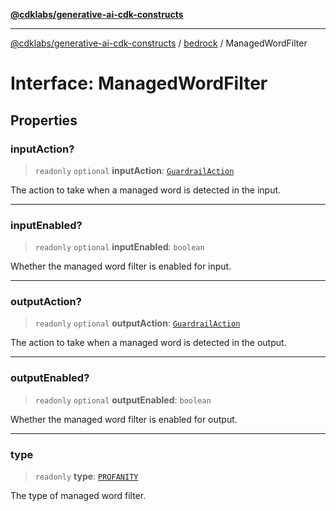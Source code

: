 [**@cdklabs/generative-ai-cdk-constructs**](../../../../README.md)

***

[@cdklabs/generative-ai-cdk-constructs](../../../../README.md) / [bedrock](../README.md) / ManagedWordFilter

# Interface: ManagedWordFilter

## Properties

### inputAction?

> `readonly` `optional` **inputAction**: [`GuardrailAction`](../enumerations/GuardrailAction.md)

The action to take when a managed word is detected in the input.

***

### inputEnabled?

> `readonly` `optional` **inputEnabled**: `boolean`

Whether the managed word filter is enabled for input.

***

### outputAction?

> `readonly` `optional` **outputAction**: [`GuardrailAction`](../enumerations/GuardrailAction.md)

The action to take when a managed word is detected in the output.

***

### outputEnabled?

> `readonly` `optional` **outputEnabled**: `boolean`

Whether the managed word filter is enabled for output.

***

### type

> `readonly` **type**: [`PROFANITY`](../enumerations/ManagedWordFilterType.md#profanity)

The type of managed word filter.
